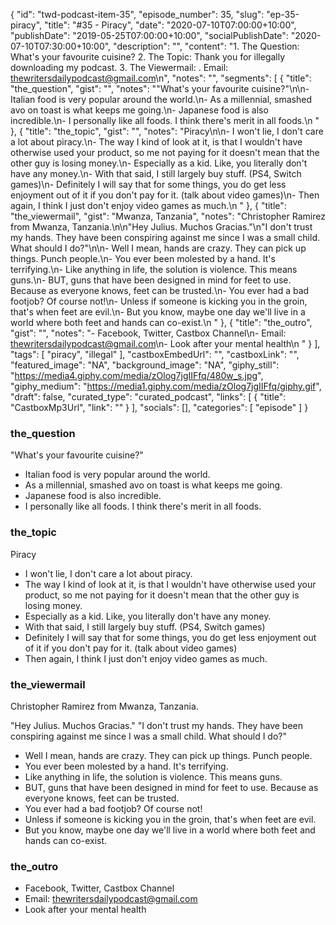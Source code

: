{
	"id": "twd-podcast-item-35",
	"episode_number": 35,
	"slug": "ep-35-piracy",
	"title": "#35 - Piracy",
	"date": "2020-07-10T07:00:00+10:00",
	"publishDate": "2019-05-25T07:00:00+10:00",
	"socialPublishDate": "2020-07-10T07:30:00+10:00",
	"description": "",
	"content": "1. The Question: What's your favourite cuisine? 2. The Topic: Thank you for illegally downloading my podcast. 3. The Viewermail: . Email: thewritersdailypodcast@gmail.com\n",
	"notes": "",
	"segments": [
		{
			"title": "the_question",
			"gist": "",
			"notes": "\"What's your favourite cuisine?\"\n\n- Italian food is very popular around the world.\n- As a millennial, smashed avo on toast is what keeps me going.\n- Japanese food is also incredible.\n- I personally like all foods. I think there's merit in all foods.\n      "
		},
		{
			"title": "the_topic",
			"gist": "",
			"notes": "Piracy\n\n- I won't lie, I don't care a lot about piracy.\n- The way I kind of look at it, is that I wouldn't have otherwise used your product, so me not paying for it doesn't mean that the other guy is losing money.\n- Especially as a kid. Like, you literally don't have any money.\n- With that said, I still largely buy stuff. (PS4, Switch games)\n- Definitely I will say that for some things, you do get less enjoyment out of it if you don't pay for it. (talk about video games)\n- Then again, I think I just don't enjoy video games as much.\n      "
		},
		{
			"title": "the_viewermail",
			"gist": "Mwanza, Tanzania",
			"notes": "Christopher Ramirez from Mwanza, Tanzania.\n\n\"Hey Julius. Muchos Gracias.\"\n\"I don't trust my hands. They have been conspiring against me since I was a small child. What should I do?\"\n\n- Well I mean, hands are crazy. They can pick up things. Punch people.\n- You ever been molested by a hand. It's terrifying.\n- Like anything in life, the solution is violence. This means guns.\n- BUT, guns that have been designed in mind for feet to use. Because as everyone knows, feet can be trusted.\n- You ever had a bad footjob? Of course not!\n- Unless if someone is kicking you in the groin, that's when feet are evil.\n- But you know, maybe one day we'll live in a world where both feet and hands can co-exist.\n      "
		},
		{
			"title": "the_outro",
			"gist": "",
			"notes": "- Facebook, Twitter, Castbox Channel\n- Email: thewritersdailypodcast@gmail.com\n- Look after your mental health\n      "
		}
	],
	"tags": [
		"piracy",
		"illegal"
	],
	"castboxEmbedUrl": "",
	"castboxLink": "",
	"featured_image": "NA",
	"background_image": "NA",
	"giphy_still": "https://media4.giphy.com/media/zOlog7jgIIFfq/480w_s.jpg",
	"giphy_medium": "https://media1.giphy.com/media/zOlog7jgIIFfq/giphy.gif",
	"draft": false,
	"curated_type": "curated_podcast",
	"links": [
		{
			"title": "CastboxMp3Url",
			"link": ""
		}
	],
	"socials": [],
	"categories": [
		"episode"
	]
}

### the_question

"What's your favourite cuisine?"

- Italian food is very popular around the world.
- As a millennial, smashed avo on toast is what keeps me going.
- Japanese food is also incredible.
- I personally like all foods. I think there's merit in all foods.
      
### the_topic

Piracy

- I won't lie, I don't care a lot about piracy.
- The way I kind of look at it, is that I wouldn't have otherwise used your product, so me not paying for it doesn't mean that the other guy is losing money.
- Especially as a kid. Like, you literally don't have any money.
- With that said, I still largely buy stuff. (PS4, Switch games)
- Definitely I will say that for some things, you do get less enjoyment out of it if you don't pay for it. (talk about video games)
- Then again, I think I just don't enjoy video games as much.
      
### the_viewermail

Christopher Ramirez from Mwanza, Tanzania.

"Hey Julius. Muchos Gracias."
"I don't trust my hands. They have been conspiring against me since I was a small child. What should I do?"

- Well I mean, hands are crazy. They can pick up things. Punch people.
- You ever been molested by a hand. It's terrifying.
- Like anything in life, the solution is violence. This means guns.
- BUT, guns that have been designed in mind for feet to use. Because as everyone knows, feet can be trusted.
- You ever had a bad footjob? Of course not!
- Unless if someone is kicking you in the groin, that's when feet are evil.
- But you know, maybe one day we'll live in a world where both feet and hands can co-exist.
      
### the_outro

- Facebook, Twitter, Castbox Channel
- Email: thewritersdailypodcast@gmail.com
- Look after your mental health
      
